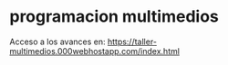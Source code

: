# programacion multimedios
Acceso a los avances en: https://taller-multimedios.000webhostapp.com/index.html

